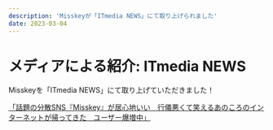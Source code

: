 ```yaml
---
description: 'Misskeyが「ITmedia NEWS」にて取り上げられました'
date: 2023-03-04
---
```


# メディアによる紹介: ITmedia NEWS

Misskeyを「ITmedia NEWS」にて取り上げていただきました！

[「話題の分散SNS『Misskey』が居心地いい　行儀悪くて笑えるあのころのインターネットが帰ってきた　ユーザー爆増中」](https://www.itmedia.co.jp/news/articles/2303/03/news185.html)
